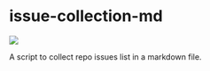 # issue-collection-md

<img src='https://img.shields.io/github/package-json/v/nmsn/issue-collection-md' />

A script to collect repo issues list in a markdown file.
